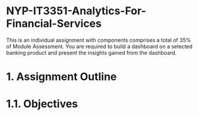# NYP-IT3351-Analytics-For-Financial-Services
This is an individual assignment with components comprises a total of 35% of Module
Assessment. You are required to build a dashboard on a selected banking product and
present the insights gained from the dashboard.

# 1. Assignment Outline
# 1.1. Objectives
